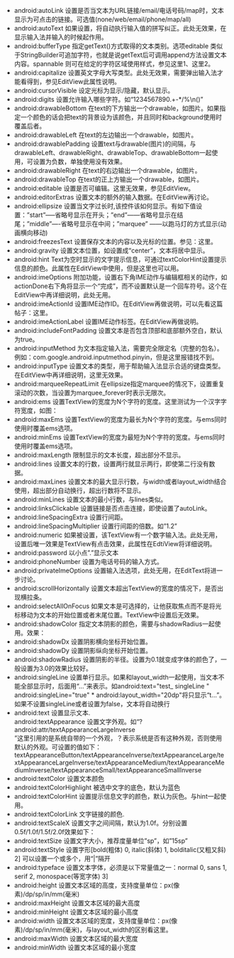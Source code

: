 * android:autoLink    设置是否当文本为URL链接/email/电话号码/map时，文本显示为可点击的链接。可选值(none/web/email/phone/map/all)  
* android:autoText    如果设置，将自动执行输入值的拼写纠正。此处无效果，在显示输入法并输入的时候起作用。  
* android:bufferType  指定getText()方式取得的文本类别。选项editable 类似于StringBuilder可追加字符，也就是说getText后可调用append方法设置文本内容。spannable 则可在给定的字符区域使用样式，参见这里1、这里2。  
* android:capitalize  设置英文字母大写类型。此处无效果，需要弹出输入法才能看得到，参见EditView此属性说明。  
* android:cursorVisible   设定光标为显示/隐藏，默认显示。  
* android:digits  设置允许输入哪些字符。如“1234567890.+-*/%\n()”  
* android:drawableBottom  在text的下方输出一个drawable，如图片。如果指定一个颜色的话会把text的背景设为该颜色，并且同时和background使用时覆盖后者。  
* android:drawableLeft    在text的左边输出一个drawable，如图片。  
* android:drawablePadding 设置text与drawable(图片)的间隔，与drawableLeft、drawableRight、drawableTop、drawableBottom一起使用，可设置为负数，单独使用没有效果。  
* android:drawableRight   在text的右边输出一个drawable，如图片。  
* android:drawableTop 在text的正上方输出一个drawable，如图片。  
* android:editable    设置是否可编辑。这里无效果，参见EditView。  
* android:editorExtras    设置文本的额外的输入数据。在EditView再讨论。  
* android:ellipsize   设置当文字过长时,该控件该如何显示。有如下值设置：”start”—–省略号显示在开头；”end”——省略号显示在结尾；”middle”—-省略号显示在中间；”marquee” ——以跑马灯的方式显示(动画横向移动)  
* android:freezesText 设置保存文本的内容以及光标的位置。参见：这里。   
* android:gravity 设置文本位置，如设置成“center”，文本将居中显示。  
* android:hint    Text为空时显示的文字提示信息，可通过textColorHint设置提示信息的颜色。此属性在EditView中使用，但是这里也可以用。  
* android:imeOptions  附加功能，设置右下角IME动作与编辑框相关的动作，如actionDone右下角将显示一个“完成”，而不设置默认是一个回车符号。这个在EditView中再详细说明，此处无用。  
* android:imeActionId 设置IME动作ID。在EditView再做说明，可以先看这篇帖子：这里。   
* android:imeActionLabel  设置IME动作标签。在EditView再做说明。  
* android:includeFontPadding  设置文本是否包含顶部和底部额外空白，默认为true。  
* android:inputMethod 为文本指定输入法，需要完全限定名（完整的包名）。例如：com.google.android.inputmethod.pinyin，但是这里报错找不到。  
* android:inputType   设置文本的类型，用于帮助输入法显示合适的键盘类型。在EditView中再详细说明，这里无效果。  
* android:marqueeRepeatLimit  在ellipsize指定marquee的情况下，设置重复滚动的次数，当设置为marquee_forever时表示无限次。  
* android:ems 设置TextView的宽度为N个字符的宽度。这里测试为一个汉字字符宽度，如图：   
* android:maxEms  设置TextView的宽度为最长为N个字符的宽度。与ems同时使用时覆盖ems选项。  
* android:minEms  设置TextView的宽度为最短为N个字符的宽度。与ems同时使用时覆盖ems选项。  
* android:maxLength   限制显示的文本长度，超出部分不显示。  
* android:lines   设置文本的行数，设置两行就显示两行，即使第二行没有数据。  
* android:maxLines    设置文本的最大显示行数，与width或者layout_width结合使用，超出部分自动换行，超出行数将不显示。  
* android:minLines    设置文本的最小行数，与lines类似。  
* android:linksClickable  设置链接是否点击连接，即使设置了autoLink。  
* android:lineSpacingExtra    设置行间距。  
* android:lineSpacingMultiplier   设置行间距的倍数。如”1.2”  
* android:numeric 如果被设置，该TextView有一个数字输入法。此处无用，设置后唯一效果是TextView有点击效果，此属性在EdtiView将详细说明。  
* android:password    以小点”.”显示文本  
* android:phoneNumber 设置为电话号码的输入方式。  
* android:privateImeOptions   设置输入法选项，此处无用，在EditText将进一步讨论。  
* android:scrollHorizontally  设置文本超出TextView的宽度的情况下，是否出现横拉条。  
* android:selectAllOnFocus    如果文本是可选择的，让他获取焦点而不是将光标移动为文本的开始位置或者末尾位置。TextView中设置后无效果。  
* android:shadowColor 指定文本阴影的颜色，需要与shadowRadius一起使用。效果：    
* android:shadowDx    设置阴影横向坐标开始位置。  
* android:shadowDy    设置阴影纵向坐标开始位置。  
* android:shadowRadius    设置阴影的半径。设置为0.1就变成字体的颜色了，一般设置为3.0的效果比较好。  
* android:singleLine  设置单行显示。如果和layout_width一起使用，当文本不能全部显示时，后面用“…”来表示。如android:text="test_ singleLine " android:singleLine="true" * android:layout_width="20dp"将只显示“t…”。如果不设置singleLine或者设置为false，文本将自动换行  
* android:text    设置显示文本.  
android:textAppearance  设置文字外观。如“?android:attr/textAppearanceLargeInverse  
”这里引用的是系统自带的一个外观，？表示系统是否有这种外观，否则使用默认的外观。可设置的值如下：textAppearanceButton/textAppearanceInverse/textAppearanceLarge/textAppearanceLargeInverse/textAppearanceMedium/textAppearanceMediumInverse/textAppearanceSmall/textAppearanceSmallInverse  
* android:textColor   设置文本颜色  
* android:textColorHighlight  被选中文字的底色，默认为蓝色  
* android:textColorHint   设置提示信息文字的颜色，默认为灰色。与hint一起使用。  
* android:textColorLink   文字链接的颜色.  
* android:textScaleX  设置文字之间间隔，默认为1.0f。分别设置0.5f/1.0f/1.5f/2.0f效果如下：   
* android:textSize    设置文字大小，推荐度量单位”sp”，如”15sp”  
* android:textStyle   设置字形[bold(粗体) 0, italic(斜体) 1, bolditalic(又粗又斜) 2] 可以设置一个或多个，用“|”隔开  
* android:typeface    设置文本字体，必须是以下常量值之一：normal 0, sans 1, serif 2, monospace(等宽字体) 3]   
* android:height  设置文本区域的高度，支持度量单位：px(像素)/dp/sp/in/mm(毫米)  
* android:maxHeight   设置文本区域的最大高度  
* android:minHeight   设置文本区域的最小高度  
* android:width   设置文本区域的宽度，支持度量单位：px(像素)/dp/sp/in/mm(毫米)，与layout_width的区别看这里。   
* android:maxWidth    设置文本区域的最大宽度  
* android:minWidth    设置文本区域的最小宽度
